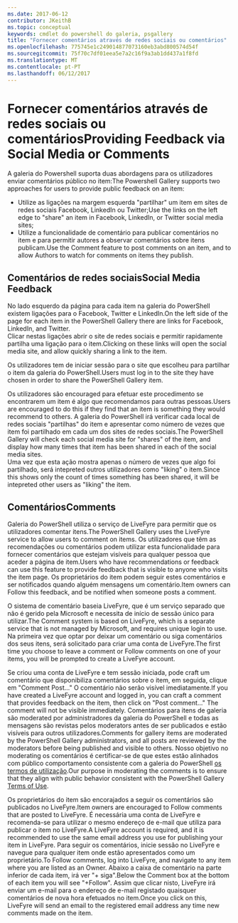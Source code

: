 ```yaml
---
ms.date: 2017-06-12
contributor: JKeithB
ms.topic: conceptual
keywords: cmdlet do powershell do galeria, psgallery
title: "Fornecer comentários através de redes sociais ou comentários"
ms.openlocfilehash: 775745e1c249014877073160eb3abd800574d54f
ms.sourcegitcommit: 75f70c7df01eea5e7a2c16f9a3ab1dd437a1f8fd
ms.translationtype: MT
ms.contentlocale: pt-PT
ms.lasthandoff: 06/12/2017
---
```

# <a name="providing-feedback-via-social-media-or-comments"></a><span data-ttu-id="8c384-103">Fornecer comentários através de redes sociais ou comentários</span><span class="sxs-lookup"><span data-stu-id="8c384-103">Providing Feedback via Social Media or Comments</span></span>

<span data-ttu-id="8c384-104">A galeria do Powershell suporta duas abordagens para os utilizadores enviar comentários público no item:</span><span class="sxs-lookup"><span data-stu-id="8c384-104">The Powershell Gallery supports two approaches for users to provide public feedback on an item:</span></span>

* <span data-ttu-id="8c384-105">Utilize as ligações na margem esquerda "partilhar" um item em sites de redes sociais Facebook, LinkedIn ou Twitter;</span><span class="sxs-lookup"><span data-stu-id="8c384-105">Use the links on the left edge to "share" an item in Facebook, LinkedIn, or Twitter social media sites;</span></span>
* <span data-ttu-id="8c384-106">Utilize a funcionalidade de comentário para publicar comentários no item e para permitir autores a observar comentários sobre itens publicam.</span><span class="sxs-lookup"><span data-stu-id="8c384-106">Use the Comment feature to post comments on an item, and to allow Authors to watch for comments on items they publish.</span></span>

## <a name="social-media-feedback"></a><span data-ttu-id="8c384-107">Comentários de redes sociais</span><span class="sxs-lookup"><span data-stu-id="8c384-107">Social Media Feedback</span></span>
<span data-ttu-id="8c384-108">No lado esquerdo da página para cada item na galeria do PowerShell existem ligações para o Facebook, Twitter e LinkedIn.</span><span class="sxs-lookup"><span data-stu-id="8c384-108">On the left side of the page for each item in the PowerShell Gallery there are links for Facebook, LinkedIn, and Twitter.</span></span>   
<span data-ttu-id="8c384-109">Clicar nestas ligações abrir o site de redes sociais e permitir rapidamente partilha uma ligação para o item.</span><span class="sxs-lookup"><span data-stu-id="8c384-109">Clicking on these links will open the social media site, and allow quickly sharing a link to the item.</span></span>

<span data-ttu-id="8c384-110">Os utilizadores tem de iniciar sessão para o site que escolheu para partilhar o item da galeria do PowerShell.</span><span class="sxs-lookup"><span data-stu-id="8c384-110">Users must log in to the site they have chosen in order to share the PowerShell Gallery item.</span></span>     

<span data-ttu-id="8c384-111">Os utilizadores são encouraged para efetuar este procedimento se encontrarem um item é algo que recomendamos para outras pessoas.</span><span class="sxs-lookup"><span data-stu-id="8c384-111">Users are encouraged to do this if they find that an item is something they would recommend to others.</span></span> <span data-ttu-id="8c384-112">A galeria do PowerShell irá verificar cada local de redes sociais "partilhas" do item e apresentar como número de vezes que item foi partilhado em cada um dos sites de redes sociais.</span><span class="sxs-lookup"><span data-stu-id="8c384-112">The PowerShell Gallery will check each social media site for "shares" of the item, and display how many times that item has been shared in each of the social media sites.</span></span>  
<span data-ttu-id="8c384-113">Uma vez que esta ação mostra apenas o número de vezes que algo foi partilhado, será intepreted outros utilizadores como "liking" o item.</span><span class="sxs-lookup"><span data-stu-id="8c384-113">Since this shows only the count of times something has been shared, it will be intepreted other users as "liking" the item.</span></span>


## <a name="comments"></a><span data-ttu-id="8c384-114">Comentários</span><span class="sxs-lookup"><span data-stu-id="8c384-114">Comments</span></span>
<span data-ttu-id="8c384-115">Galeria do PowerShell utiliza o serviço de LiveFyre para permitir que os utilizadores comentar itens.</span><span class="sxs-lookup"><span data-stu-id="8c384-115">The PowerShell Gallery uses the LiveFyre service to allow users to comment on items.</span></span>
<span data-ttu-id="8c384-116">Os utilizadores que têm as recomendações ou comentários podem utilizar esta funcionalidade para fornecer comentários que estejam visíveis para qualquer pessoa que aceder a página de item.</span><span class="sxs-lookup"><span data-stu-id="8c384-116">Users who have recommendations or feedback can use this feature to provide feedback that is visible to anyone who visits the item page.</span></span>
<span data-ttu-id="8c384-117">Os proprietários do item podem seguir estes comentários e ser notificados quando alguém mensagens um comentário.</span><span class="sxs-lookup"><span data-stu-id="8c384-117">Item owners can Follow this feedback, and be notified when someone posts a comment.</span></span> 

<span data-ttu-id="8c384-118">O sistema de comentário baseia LiveFyre, que é um serviço separado que não é gerido pela Microsoft e necessita de início de sessão único para utilizar.</span><span class="sxs-lookup"><span data-stu-id="8c384-118">The Comment system is based on LiveFyre, which is a separate service that is not managed by Microsoft, and requires unique login to use.</span></span>  
<span data-ttu-id="8c384-119">Na primeira vez que optar por deixar um comentário ou siga comentários dos seus itens, será solicitado para criar uma conta de LiveFyre.</span><span class="sxs-lookup"><span data-stu-id="8c384-119">The first time you choose to leave a comment or Follow comments on one of your items, you will be prompted to create a LiveFyre account.</span></span>

<span data-ttu-id="8c384-120">Se criou uma conta de LiveFyre e tem sessão iniciada, pode craft um comentário que disponibiliza comentários sobre o item, em seguida, clique em "Comment Post..." O comentário não serão visível imediatamente.</span><span class="sxs-lookup"><span data-stu-id="8c384-120">If you have created a LiveFyre account and logged in, you can craft a comment that provides feedback on the item, then click on "Post comment..." The comment will not be visible immediately.</span></span> <span data-ttu-id="8c384-121">Comentários para itens de galeria são moderated por administradores da galeria do PowerShell e todas as mensagens são revistas pelos moderators antes de ser publicados e estão visíveis para outros utilizadores.</span><span class="sxs-lookup"><span data-stu-id="8c384-121">Comments for gallery items are moderated by the PowerShell Gallery administrators, and all posts are reviewed by the moderators before being published and visible to others.</span></span>
<span data-ttu-id="8c384-122">Nosso objetivo no moderating os comentários é certificar-se de que estes estão alinhados com público comportamento consistente com a galeria do PowerShell [os termos de utilização](https://www.powershellgallery.com/policies/Terms).</span><span class="sxs-lookup"><span data-stu-id="8c384-122">Our purpose in moderating the comments is to ensure that they align with public behavior consistent with the PowerShell Gallery [Terms of Use](https://www.powershellgallery.com/policies/Terms).</span></span>  

<span data-ttu-id="8c384-123">Os proprietários do item são encorajados a seguir os comentários são publicados no LiveFyre.</span><span class="sxs-lookup"><span data-stu-id="8c384-123">Item owners are encouraged to Follow comments that are posted to LiveFyre.</span></span> <span data-ttu-id="8c384-124">É necessária uma conta de LiveFyre e recomenda-se para utilizar o mesmo endereço de e-mail que utiliza para publicar o item no LiveFyre.</span><span class="sxs-lookup"><span data-stu-id="8c384-124">A LiveFyre account is required, and it is recommended to use the same email address you use for publishing your item in LiveFyre.</span></span> <span data-ttu-id="8c384-125">Para seguir os comentários, inicie sessão no LiveFyre e navegue para qualquer item onde estão apresentados como um proprietário.</span><span class="sxs-lookup"><span data-stu-id="8c384-125">To Follow comments, log into LiveFyre, and navigate to any item where you are listed as an Owner.</span></span> <span data-ttu-id="8c384-126">Abaixo a caixa de comentário na parte inferior de cada item, irá ver "+ siga".</span><span class="sxs-lookup"><span data-stu-id="8c384-126">Below the Comment box at the bottom of each item you will see "+Follow".</span></span> <span data-ttu-id="8c384-127">Assim que clicar nisto, LiveFyre irá enviar um e-mail para o endereço de e-mail registado quaisquer comentários de nova hora efetuados no item.</span><span class="sxs-lookup"><span data-stu-id="8c384-127">Once you click on this, LiveFyre will send an email to the registered email address any time new comments made on the item.</span></span>

